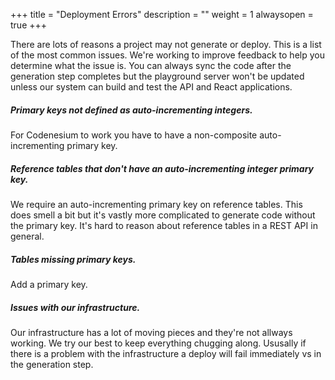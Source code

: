 +++
title = "Deployment Errors"
description = ""
weight = 1
alwaysopen = true
+++

There are lots of reasons a project may not generate or deploy. This is a list of the most common issues. We're working to improve feedback
to help you determine what the issue is. You can always sync the code after the generation step completes but the playground
server won't be updated unless our system can build and test the API and React applications. 


##### Primary keys not defined as auto-incrementing integers.
For Codenesium to work you have to have a non-composite auto-incrementing primary key.

##### Reference tables that don't have an auto-incrementing integer primary key.
We require an auto-incrementing primary key on reference tables. This does smell a bit but it's vastly more complicated
to generate code without the primary key. It's hard to reason about reference tables in a REST API in general.

##### Tables missing primary keys.
Add a primary key.

##### Issues with our infrastructure.
Our infrastructure has a lot of moving pieces and they're not allways working. We try our best to keep everything chugging along.
Ususally if there is a problem with the infrastructure a deploy will fail immediately vs in the generation step. 
